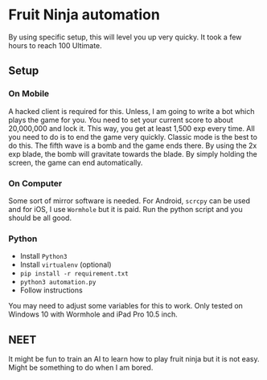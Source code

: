 # Fruit Ninja automation
By using specific setup, this will level you up very quicky. It took a few hours to reach 100 Ultimate.

## Setup
### On Mobile
A hacked client is required for this. Unless, I am going to write a bot which plays the game for you. 
You need to set your current score to about 20,000,000 and lock it. This way, you get at least 1,500 exp every time. 
All you need to do is to end the game very quickly. Classic mode is the best to do this. The fifth wave is a bomb and the game ends there. 
By using the 2x exp blade, the bomb will gravitate towards the blade. By simply holding the screen, the game can end automatically.

### On Computer
Some sort of mirror software is needed. For Android, `scrcpy` can be used and for iOS, I use `Wormhole` but it is paid. Run the python script and you should be all good.

### Python
- Install `Python3`
- Install `virtualenv` (optional)
- `pip install -r requirement.txt`
- `python3 automation.py`
- Follow instructions

You may need to adjust some variables for this to work. Only tested on Windows 10 with Wormhole and iPad Pro 10.5 inch.

## NEET
It might be fun to train an AI to learn how to play fruit ninja but it is not easy. Might be something to do when I am bored.

